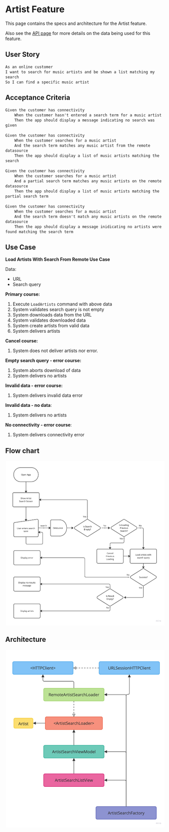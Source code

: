 # Artist Feature
This page contains the specs and architecture for the Artist feature.

Also see the [API page](API.md#artist-search) for more details on the data being used for this feature.

## User Story
```
As an online customer
I want to search for music artists and be shown a list matching my search
So I can find a specific music artist
```

## Acceptance Criteria
```
Given the customer has connectivity
    When the customer hasn't entered a search term for a music artist
    Then the app should display a message indicating no search was given

Given the customer has connectivity
    When the customer searches for a music artist
    And the search term matches any music artist from the remote datasource
    Then the app should display a list of music artists matching the search

Given the customer has connectivity
    When the customer searches for a music artist
    And a partial search term matches any music artists on the remote datasource
    Then the app should display a list of music artists matching the partial search term

Given the customer has connectivity
    When the customer searches for a music artist
    And the search term doesn't match any music artists on the remote datasource
    Then the app should display a message inidicating no artists were found matching the search term
```

## Use Case
**Load Artists With Search From Remote Use Case**

Data:
- URL
- Search query

**Primary course:**
1. Execute `LoadArtists` command with above data
2. System validates search query is not empty
3. System downloads data from the URL
4. System validates downloaded data
5. System create artists from valid data
6. System delivers artists

**Cancel course:**
1. System does not deliver artists nor error.

**Empty search query - error course:**
1. System aborts download of data
2. System delivers no artists

**Invalid data - error course:**
1. System delivers invalid data error

**Invalid data - no data**:
1. System delivers no artists

**No connectivity - error course**:
1. System delivers connectivity error

## Flow chart
![Artist Flow Chart](assets/ArtistFlow.jpg)

## Architecture
![Artist Architecture](assets/ArtistArchitecture.jpg)
